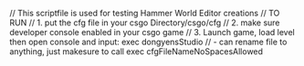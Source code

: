 // This scriptfile is used for testing Hammer World Editor creations
// TO RUN
//     1. put the cfg file in your csgo Directory/csgo/cfg
//     2. make sure developer console enabled in your csgo game
//     3. Launch game, load level then open console and input: exec dongyensStudio
//            - can rename file to anything, just makesure to call exec cfgFileNameNoSpacesAllowed
